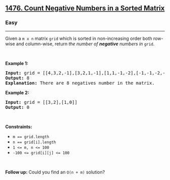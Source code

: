 <h2>
  <a href="https://leetcode.com/problems/count-negative-numbers-in-a-sorted-matrix">1476. Count Negative Numbers in a Sorted Matrix</a>
</h2>
<h3>Easy</h3>
<hr>
<p>
  Given a <code>m x n</code> matrix <code>grid</code> which is sorted in
  non-increasing order both row-wise and column-wise, return
  <em>the number of <strong>negative</strong> numbers in</em> <code>grid</code>.
</p>
<p>&nbsp;</p>
<p><strong class="example">Example 1:</strong></p>

<pre>
<strong>Input:</strong> grid = [[4,3,2,-1],[3,2,1,-1],[1,1,-1,-2],[-1,-1,-2,-3]]
<strong>Output:</strong> 8
<strong>Explanation:</strong> There are 8 negatives number in the matrix.
</pre>

<p><strong class="example">Example 2:</strong></p>

<pre>
<strong>Input:</strong> grid = [[3,2],[1,0]]
<strong>Output:</strong> 0
</pre>

<p>&nbsp;</p>
<p><strong>Constraints:</strong></p>

<ul>
	<li><code>m == grid.length</code></li>
	<li><code>n == grid[i].length</code></li>
	<li><code>1 &lt;= m, n &lt;= 100</code></li>
	<li><code>-100 &lt;= grid[i][j] &lt;= 100</code></li>
</ul>

<p>&nbsp;</p>
<strong>Follow up:</strong> Could you find an <code>O(n + m)</code> solution?
